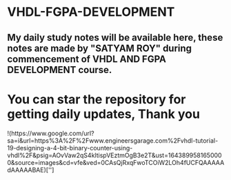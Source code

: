# VHDL-FGPA-DEVELOPMENT
<h2>My daily study notes will be available here, these notes are made by "SATYAM ROY"  during commencement of VHDL AND FGPA DEVELOPMENT course. <h2>
<h1>You can star the repository for getting daily updates, Thank you </h1>
!(https://www.google.com/url?sa=i&url=https%3A%2F%2Fwww.engineersgarage.com%2Fvhdl-tutorial-19-designing-a-4-bit-binary-counter-using-vhdl%2F&psig=AOvVaw2qS4kltispVEztmOgB3e2T&ust=1643899581650000&source=images&cd=vfe&ved=0CAsQjRxqFwoTCOiW2LOh4fUCFQAAAAAdAAAAABAE)['']
